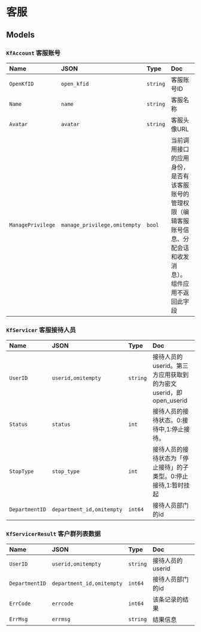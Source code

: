 # 客服

## Models

### `KfAccount` 客服账号

 Name              | JSON                         | Type     | Doc                                                      
:------------------|:-----------------------------|:---------|:---------------------------------------------------------
 `OpenKfID`        | `open_kfid`                  | `string` | 客服账号ID                                                   
 `Name`            | `name`                       | `string` | 客服名称                                                     
 `Avatar`          | `avatar`                     | `string` | 客服头像URL                                                  
 `ManagePrivilege` | `manage_privilege,omitempty` | `bool`   | 当前调用接口的应用身份，是否有该客服账号的管理权限（编辑客服账号信息、分配会话和收发消息）。组件应用不返回此字段 

### `KfServicer` 客服接待人员

 Name           | JSON                      | Type     | Doc                                         
:---------------|:--------------------------|:---------|:--------------------------------------------
 `UserID`       | `userid,omitempty`        | `string` | 接待人员的userid。第三方应用获取到的为密文userid，即open_userid 
 `Status`       | `status`                  | `int`    | 接待人员的接待状态。0:接待中,1:停止接待。                     
 `StopType`     | `stop_type`               | `int`    | 接待人员的接待状态为「停止接待」的子类型。0:停止接待,1:暂时挂起          
 `DepartmentID` | `department_id,omitempty` | `int64`  | 接待人员部门的id                                   

### `KfServicerResult` 客户群列表数据

 Name           | JSON                      | Type     | Doc         
:---------------|:--------------------------|:---------|:------------
 `UserID`       | `userid,omitempty`        | `string` | 接待人员的userid 
 `DepartmentID` | `department_id,omitempty` | `int64`  | 接待人员部门的id   
 `ErrCode`      | `errcode`                 | `int64`  | 该条记录的结果     
 `ErrMsg`       | `errmsg`                  | `string` | 结果信息        
   
